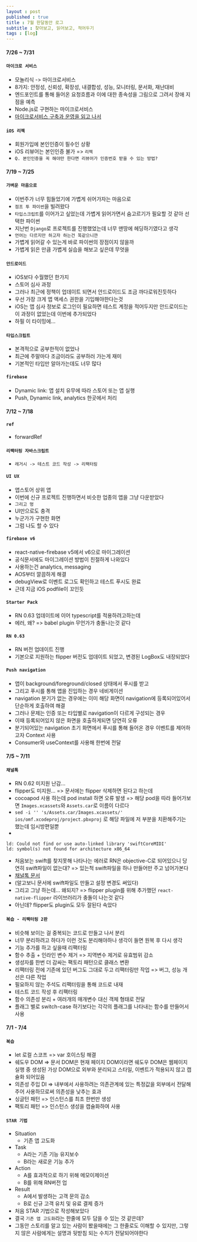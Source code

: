 ```yaml
---
layout : post
published : true
title : 7월 한달동안 로그
subtitle : 찾아보고, 읽어보고, 적어두기
tags : [log]
---
```

#### 7/26 ~ 7/31
#### `마이크로 서비스`
* 모놀리식 -> 마이크로서비스
* 8가지: 안정성, 신뢰성, 확장성, 내결합성, 성능, 모니터링, 문서화, 재난대비
* 엔드포인트를 통해 들어온 요청흐름과 이에 대한 종속성을 그림으로 그려서 장애 지점을 예측
* Node.js로 구현하는 마이크로서비스
* [마이크로서비스 구축과 운영을 읽고 나서](https://jiggag.github.io/%EB%A7%88%EC%9D%B4%ED%81%AC%EB%A1%9C%EC%84%9C%EB%B9%84%EC%8A%A4/)

#### `iOS 리젝`
* 회원가입에 본인인증이 필수인 상황
* iOS 리뷰어는 본인인증 불가 => `리젝`
* `Q. 본인인증을 꼭 해야만 한다면 리뷰어가 인증번호 받을 수 있는 방법?`

#### 7/19 ~ 7/25
#### `가벼운 마음으로`
* 이번주가 너무 힘들었기에 가볍게 쉬어가자는 마음으로
* `점프 투 파이썬`을 빌려왔다
* `타입스크립트`를 이어가고 싶었는데 가볍게 읽어가면서 숨고르기가 필요할 것 같아 선택한 파이썬
* 지난번 `Django`로 프로젝트를 진행했었는데 너무 맨땅에 헤딩하기였다고 생각
* `언어는 다르지만 하고자 하는건 똑같으니깐`
* 가볍게 읽어갈 수 있는게 바로 파이썬의 장점이지 않을까
* 가볍게 읽은 만큼 가볍게 실습을 해보고 싶은데 무엇을

#### `안드로이드`
* iOS보다 수월했던 한가지
* 스토어 심사 과정
* 그러나 최근에 정책이 업데이트 되면서 안드로이드도 조금 까다로워진듯하다
* 우선 가장 크게 앱 액세스 권한을 기입해야한다는것
* iOS는 앱 심사 정보로 로그인이 필요하면 테스트 계정을 적어두지만 안드로이드는 이 과정이 없었는데 이번에 추가되었다
* 하필 이 타이밍에...

#### `타입스크립트`
* 본격적으로 공부한적이 없었나
* 최근에 주말마다 조금이라도 공부하러 가는게 재미
* 기본적인 타입만 알아가는데도 너무 많다

#### `firebase`
* Dynamic link: 앱 설치 유무에 따라 스토어 또는 앱 실행
* Push, Dynamic link, analytics 한곳에서 처리
  
#### 7/12 ~ 7/18
#### `ref`
* forwardRef

#### `리팩터링 자바스크립트`
* `레거시 -> 테스트 코드 작성 -> 리팩터링`

#### `UI UX`
* 앱스토어 상위 앱
* 이번에 신규 프로젝트 진행하면서 비슷한 업종의 앱을 그냥 다운받았다
* `그리고 멍`
* UI만으로도 충격
* 누군가가 구현한 화면
* 그럼 나도 할 수 있다

#### `firebase v6`
* react-native-firebase v5에서 v6으로 마이그레이션
* 공식문서에도 마이그레이션 방법이 친절하게 나와있다
* 사용하는건 analytics, messaging
* AOS부터 깔끔하게 해결
* debugView로 이벤트 로그도 확인하고 테스트 푸시도 완료
* 근데 지금 iOS podfile이 꼬인듯

#### `Starter Pack`
* RN 0.63 업데이트에 이어 typescript를 적용하려고하는데
* 에러, 왜? => babel plugin 무언가가 충돌나는것 같다

#### `RN 0.63`
* RN 버전 업데이트 진행
* 기본으로 지원하는 flipper 버전도 업데이트 되었고, 변경된 LogBox도 내장되었다

#### `Push navigation`
* 앱이 background/foreground/closed 상태에서 푸시를 받고
* 그리고 푸시를 통해 앱을 진입하는 경우 네비게이션
* navigation 분기가 없는 경우에는 이미 해당 화면이 navigation에 등록되어있어서 단순하게 호출하여 해결
* 그러나 문제는 인증 또는 타입별로 navigation이 다르게 구성되는 경우
* 이때 등록되어있지 않은 화면을 호출하게되면 당연히 오류
* 분기되어있는 navigation 초기 화면에서 푸시를 통해 들어온 경우 이벤트를 제어하고자 Context 사용
* Consumer와 useContext를 사용해 한번에 전달
  
#### 7/5 ~ 7/11
#### `채널톡`
* RN 0.62 미지원 난감...
* flipper도 미지원… => 문서에는 flipper 삭제하면 된다고 하는데
* cocoapod 사용 하는데 pod install 하면 오류 발생 => 해당 pod을 따라 들어가보면 `Images.xcassets`와 `Assets.car`로 이름이 다르다
* `sed -i '' 's/Assets.car/Images.xcassets/' ios/omf.xcodeproj/project.pbxproj` 로 해당 파일에 저 부분을 치환해주기는 했는데 임시방편일뿐
* 
```
ld: Could not find or use auto-linked library 'swiftCoreMIDI'
ld: symbol(s) not found for architecture x86_64
```
* 처음보는 swift를 찾지못해 나타나는 에러로 RN은 objective-C로 되어있으니 당연히 swift파일이 없는대? => 있는척 swift파일을 하나 만들어만 주고 넘어가본다
* [채널톡 문서](https://developers.channel.io/docs/react-native-installation#configure-settings)
* (알고보니 문서에 swift파일도 만들고 설정 변경도 써있다)
* 그리고 그냥 하는데… 왜되지? => flipper plugin를 위해 추가했던 `react-native-flipper` 라이브러리가 충돌이 나는것 같다
* 아닌데? flipper도 plugin도 모두 잘된다 속았다

#### `복습 - 리팩터링 2판`
* 비슷해 보이는 걸 중복되는 코드로 만들고 나서 분리
* 너무 분리하려고 하다가 이런 것도 분리해야하나 생각이 들면 원복 후 다시 생각
* 기능 추가를 하고 싶을때 리팩터링
* 함수 추출 + 인라인 변수 제거 => 지역변수 제거로 유효범위 감소
* 생성자를 한번 더 감싸는 팩토리 패턴으로 클래스 변환
* 리팩터링 전에 기존에 있던 버그도 그대로 두고 리팩터링만 작업 => 버그, 성능 개선은 다른 작업
* 필요하지 않는 주석도 리팩터링을 통해 코드로 내재
* 테스트 코드 작성 후 리팩터링
* 함수 의존성 분리 + 여러개의 매개변수 대신 객체 형태로 전달
* 플래그 별로 switch-case 하기보다는 각각의 플래그를 나타내는 함수를 만들어서 사용

#### 7/1 - 7/4
#### `복습`
* let 로컬 스코프 => var 호이스팅 해결
* 쉐도우 DOM => 문서 DOM은 현재 페이지 DOM이라면 쉐도우 DOM은 웹페이지 실행 중 생성된 가상 DOM으로 외부와 분리되고 스타일, 이벤트가 적용되지 않고 캡슐화 되어있음
* 의존성 주입 DI => 내부에서 사용하려는 의존관계에 있는 특정값을 외부에서 전달해주어 사용하므로써 의존성을 낮추는 효과
* 싱글턴 패턴 => 인스턴스를 최초 한번만 생성
* 팩토리 패턴 => 인스턴스 생성을 캡슐화하여 사용

#### `STAR 기법`
* Situation
  * 기존 앱 고도화
* Task
  * A라는 기존 기능 유지보수
  * B라는 새로운 기능 추가
* Action
  * A를 효과적으로 하기 위해 메모이제이션
  * B를 위해 RN버전 업
* Result
  * A에서 발생하는 고객 문의 감소
  * B로 신규 고객 유치 및 유료 결제 증가
* 처음 STAR 기법으로 작성해보았다
* 결국 `기존 앱 고도화`라는 한줄에 모두 담을 수 있는 것 같은데?
* 그동안 스토리를 알고 있는 사람이 봤을때에는 그 한줄로도 이해할 수 있지만, 그렇지 않은 사람에게는 설명과 뒷받침 되는 수치가 전달되어야한다
